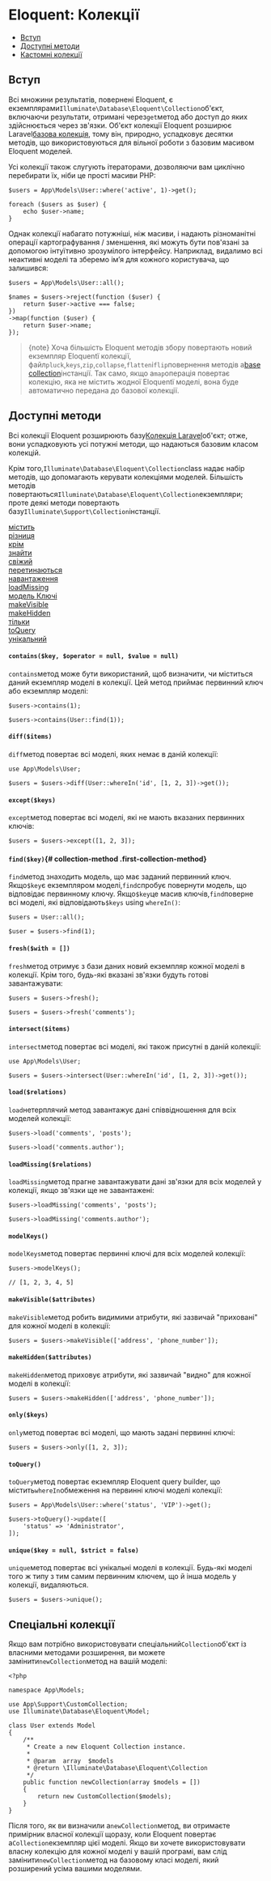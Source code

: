 # Eloquent: Колекції

-   [Вступ](#introduction)
-   [Доступні методи](#available-methods)
-   [Кастомні колекції](#custom-collections)

<a name="introduction"></a>

## Вступ

Всі множини результатів, повернені Eloquent, є екземплярами`Illuminate\Database\Eloquent\Collection`об'єкт, включаючи результати, отримані через`get`метод або доступ до яких здійснюється через зв'язки. Об'єкт колекції Eloquent розширює Laravel[базова колекція](/docs/{{version}}/collections), тому він, природно, успадковує десятки методів, що використовуються для вільної роботи з базовим масивом Eloquent моделей.

Усі колекції також слугують ітераторами, дозволяючи вам циклічно перебирати їх, ніби це прості масиви PHP:

    $users = App\Models\User::where('active', 1)->get();

    foreach ($users as $user) {
        echo $user->name;
    }

Однак колекції набагато потужніші, ніж масиви, і надають різноманітні операції картографування / зменшення, які можуть бути пов'язані за допомогою інтуїтивно зрозумілого інтерфейсу. Наприклад, видалимо всі неактивні моделі та зберемо ім’я для кожного користувача, що залишився:

    $users = App\Models\User::all();

    $names = $users->reject(function ($user) {
        return $user->active === false;
    })
    ->map(function ($user) {
        return $user->name;
    });

> {note} Хоча більшість Eloquent методів збору повертають новий екземпляр Eloquentї колекції, файл`pluck`,`keys`,`zip`,`collapse`,`flatten`і`flip`повернення методів a[base collection](/docs/{{version}}/collections)інстанції. Так само, якщо a`map`операція повертає колекцію, яка не містить жодної Eloquentї моделі, вона буде автоматично передана до базової колекції.

<a name="available-methods"></a>

## Доступні методи

Всі колекції Eloquent розширюють базу[Колекція Laravel](/docs/{{version}}/collections#available-methods)об'єкт; отже, вони успадковують усі потужні методи, що надаються базовим класом колекцій.

Крім того,`Illuminate\Database\Eloquent\Collection`class надає набір методів, що допомагають керувати колекціями моделей. Більшість методів повертаються`Illuminate\Database\Eloquent\Collection`екземпляри; проте деякі методи повертають базу`Illuminate\Support\Collection`інстанції.

<style>
    #collection-method-list > p {
        column-count: 1; -moz-column-count: 1; -webkit-column-count: 1;
        column-gap: 2em; -moz-column-gap: 2em; -webkit-column-gap: 2em;
    }

    #collection-method-list a {
        display: block;
    }
</style>

<div id="collection-method-list" markdown="1">

[містить](#method-contains)[різниця](#method-diff)[крім](#method-except)[знайти](#method-find)[свіжий](#method-fresh)[перетинаються](#method-intersect)[навантаження](#method-load)[loadMissing](#method-loadMissing)[модель Ключі](#method-modelKeys)[makeVisible](#method-makeVisible)[makeHidden](#method-makeHidden)[тільки](#method-only)[toQuery](#method-toquery)[унікальний](#method-unique)

</div>

<a name="method-contains"></a>

#### `contains($key, $operator = null, $value = null)`

`contains`метод може бути використаний, щоб визначити, чи міститься даний екземпляр моделі в колекції. Цей метод приймає первинний ключ або екземпляр моделі:

    $users->contains(1);

    $users->contains(User::find(1));

<a name="method-diff"></a>

#### `diff($items)`

`diff`метод повертає всі моделі, яких немає в даній колекції:

    use App\Models\User;

    $users = $users->diff(User::whereIn('id', [1, 2, 3])->get());

<a name="method-except"></a>

#### `except($keys)`

`except`метод повертає всі моделі, які не мають вказаних первинних ключів:

    $users = $users->except([1, 2, 3]);

<a name="method-find"></a>

#### `find($key)`{# collection-method .first-collection-method}

`find`метод знаходить модель, що має заданий первинний ключ. Якщо`$key`є екземпляром моделі,`find`спробує повернути модель, що відповідає первинному ключу. Якщо`$key`це масив ключів,`find`поверне всі моделі, які відповідають`$keys` using `whereIn()`:

    $users = User::all();

    $user = $users->find(1);

<a name="method-fresh"></a>

#### `fresh($with = [])`

`fresh`метод отримує з бази даних новий екземпляр кожної моделі в колекції. Крім того, будь-які вказані зв'язки будуть готові завантажувати:

    $users = $users->fresh();

    $users = $users->fresh('comments');

<a name="method-intersect"></a>

#### `intersect($items)`

`intersect`метод повертає всі моделі, які також присутні в даній колекції:

    use App\Models\User;

    $users = $users->intersect(User::whereIn('id', [1, 2, 3])->get());

<a name="method-load"></a>

#### `load($relations)`

`load`нетерплячий метод завантажує дані співвідношення для всіх моделей колекції:

    $users->load('comments', 'posts');

    $users->load('comments.author');

<a name="method-loadMissing"></a>

#### `loadMissing($relations)`

`loadMissing`метод прагне завантажувати дані зв'язки для всіх моделей у колекції, якщо зв'язки ще не завантажені:

    $users->loadMissing('comments', 'posts');

    $users->loadMissing('comments.author');

<a name="method-modelKeys"></a>

#### `modelKeys()`

`modelKeys`метод повертає первинні ключі для всіх моделей колекції:

    $users->modelKeys();

    // [1, 2, 3, 4, 5]

<a name="method-makeVisible"></a>

#### `makeVisible($attributes)`

`makeVisible`метод робить видимими атрибути, які зазвичай "приховані" для кожної моделі в колекції:

    $users = $users->makeVisible(['address', 'phone_number']);

<a name="method-makeHidden"></a>

#### `makeHidden($attributes)`

`makeHidden`метод приховує атрибути, які зазвичай "видно" для кожної моделі в колекції:

    $users = $users->makeHidden(['address', 'phone_number']);

<a name="method-only"></a>

#### `only($keys)`

`only`метод повертає всі моделі, що мають задані первинні ключі:

    $users = $users->only([1, 2, 3]);

<a name="method-toquery"></a>

#### `toQuery()`

`toQuery`метод повертає екземпляр Eloquent query builder, що містить`whereIn`обмеження на первинні ключі моделі колекції:

    $users = App\Models\User::where('status', 'VIP')->get();

    $users->toQuery()->update([
        'status' => 'Administrator',
    ]);

<a name="method-unique"></a>

#### `unique($key = null, $strict = false)`

`unique`метод повертає всі унікальні моделі в колекції. Будь-які моделі того ж типу з тим самим первинним ключем, що й інша модель у колекції, видаляються.

    $users = $users->unique();

<a name="custom-collections"></a>

## Спеціальні колекції

Якщо вам потрібно використовувати спеціальний`Collection`об'єкт із власними методами розширення, ви можете замінити`newCollection`метод на вашій моделі:

    <?php

    namespace App\Models;

    use App\Support\CustomCollection;
    use Illuminate\Database\Eloquent\Model;

    class User extends Model
    {
        /**
         * Create a new Eloquent Collection instance.
         *
         * @param  array  $models
         * @return \Illuminate\Database\Eloquent\Collection
         */
        public function newCollection(array $models = [])
        {
            return new CustomCollection($models);
        }
    }

Після того, як ви визначили a`newCollection`метод, ви отримаєте примірник власної колекції щоразу, коли Eloquent повертає a`Collection`екземпляр цієї моделі. Якщо ви хочете використовувати власну колекцію для кожної моделі у вашій програмі, вам слід замінити`newCollection`метод на базовому класі моделі, який розширений усіма вашими моделями.
